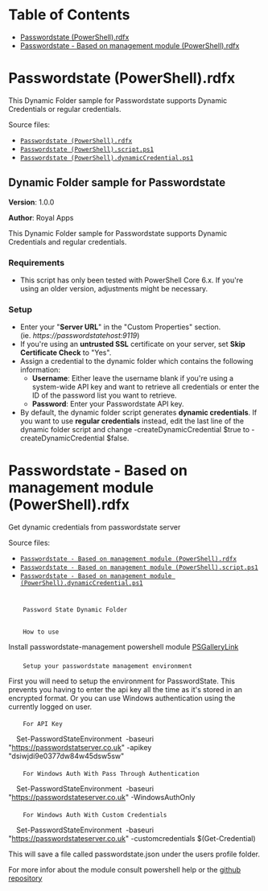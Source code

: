 # Table of Contents

- [Passwordstate (PowerShell).rdfx](#toc-Passwordstate-PowerShell-rdfx)
- [Passwordstate - Based on management module (PowerShell).rdfx](#toc-Passwordstate-Based-on-management-module-PowerShell-rdfx)

# <a name="toc-Passwordstate-PowerShell-rdfx"></a> Passwordstate (PowerShell).rdfx

This Dynamic Folder sample for Passwordstate supports Dynamic Credentials or regular credentials.

Source files:

- [`Passwordstate (PowerShell).rdfx`](./Passwordstate%20%28PowerShell%29.rdfx)
- [`Passwordstate (PowerShell).script.ps1`](./Passwordstate%20%28PowerShell%29.script.ps1)
- [`Passwordstate (PowerShell).dynamicCredential.ps1`](./Passwordstate%20%28PowerShell%29.dynamicCredential.ps1)

## **Dynamic Folder sample for Passwordstate**

**Version**: 1.0.0

**Author**: Royal Apps

This Dynamic Folder sample for Passwordstate supports Dynamic Credentials and regular credentials.

### **Requirements**

- This script has only been tested with PowerShell Core 6.x. If you're using an older version, adjustments might be necessary.

### **Setup**

- Enter your "**Server URL**" in the "Custom Properties" section. (ie. *https://passwordstatehost:9119*)
- If you're using an **untrusted SSL** certificate on your server, set **Skip Certificate Check** to "Yes".
- Assign a credential to the dynamic folder which contains the following information:
    - **Username**: Either leave the username blank if you're using a system-wide API key and want to retrieve all credentials or enter the ID of the password list you want to retrieve.
    - **Password**: Enter your Passwordstate API key.
- By default, the dynamic folder script generates **dynamic credentials**. If you want to use **regular credentials** instead, edit the last line of the dynamic folder script and change -createDynamicCredential $true to -createDynamicCredential $false.

# <a name="toc-Passwordstate-Based-on-management-module-PowerShell-rdfx"></a> Passwordstate - Based on management module (PowerShell).rdfx

Get dynamic credentials from passwordstate server

Source files:

- [`Passwordstate - Based on management module (PowerShell).rdfx`](./Passwordstate%20-%20Based%20on%20management%20module%20%28PowerShell%29.rdfx)
- [`Passwordstate - Based on management module (PowerShell).script.ps1`](./Passwordstate%20-%20Based%20on%20management%20module%20%28PowerShell%29.script.ps1)
- [`Passwordstate - Based on management module (PowerShell).dynamicCredential.ps1`](./Passwordstate%20-%20Based%20on%20management%20module%20%28PowerShell%29.dynamicCredential.ps1)

# 
		Password State Dynamic Folder

	
## 
		How to use

	
Install passwordstate-management powershell module [PSGalleryLink](https://www.powershellgallery.com/packages/passwordstate-management/)

### 
		Setup your passwordstate management environment

	
First you will need to setup the environment for PasswordState. This prevents you having to enter the api key all the time as it's stored in an encrypted format. Or you can use Windows authentication using the currently logged on user.

#### 
		For API Key

	
    Set-PasswordStateEnvironment  -baseuri "https://passwordstatserver.co.uk" -apikey "dsiwjdi9e0377dw84w45dsw5sw"

#### 
		For Windows Auth With Pass Through Authentication

	
    Set-PasswordStateEnvironment  -baseuri "https://passwordstateserver.co.uk" -WindowsAuthOnly

#### 
		For Windows Auth With Custom Credentials

	
    Set-PasswordStateEnvironment  -baseuri "https://passwordstateserver.co.uk" -customcredentials $(Get-Credential)

This will save a file called passwordstate.json under the users profile folder.

For more infor about the module consult powershell help or the [github repository](https://github.com/dnewsholme/PasswordState-Management)

